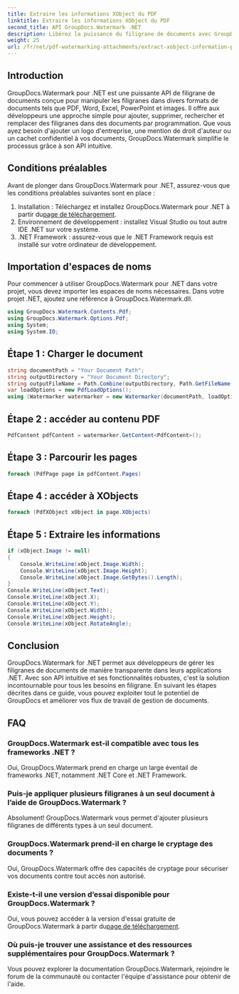 ```yaml
---
title: Extraire les informations XObject du PDF
linktitle: Extraire les informations XObject du PDF
second_title: API GroupDocs.Watermark .NET
description: Libérez la puissance du filigrane de documents avec GroupDocs.Watermark pour .NET. Gérez en toute transparence les filigranes dans les PDF, les documents Word et les images.
weight: 25
url: /fr/net/pdf-watermarking-attachments/extract-xobject-information-pdf/
---
```

## Introduction
GroupDocs.Watermark pour .NET est une puissante API de filigrane de documents conçue pour manipuler les filigranes dans divers formats de documents tels que PDF, Word, Excel, PowerPoint et images. Il offre aux développeurs une approche simple pour ajouter, supprimer, rechercher et remplacer des filigranes dans des documents par programmation. Que vous ayez besoin d'ajouter un logo d'entreprise, une mention de droit d'auteur ou un cachet confidentiel à vos documents, GroupDocs.Watermark simplifie le processus grâce à son API intuitive.
## Conditions préalables
Avant de plonger dans GroupDocs.Watermark pour .NET, assurez-vous que les conditions préalables suivantes sont en place :
1. Installation : Téléchargez et installez GroupDocs.Watermark pour .NET à partir du[page de téléchargement](https://releases.groupdocs.com/Watermark/net/).
2. Environnement de développement : installez Visual Studio ou tout autre IDE .NET sur votre système.
3. .NET Framework : assurez-vous que le .NET Framework requis est installé sur votre ordinateur de développement.

## Importation d'espaces de noms
Pour commencer à utiliser GroupDocs.Watermark pour .NET dans votre projet, vous devez importer les espaces de noms nécessaires.
Dans votre projet .NET, ajoutez une référence à GroupDocs.Watermark.dll.
```csharp
using GroupDocs.Watermark.Contents.Pdf;
using GroupDocs.Watermark.Options.Pdf;
using System;
using System.IO;
```
## Étape 1 : Charger le document
```csharp
string documentPath = "Your Document Path";
string outputDirectory = "Your Document Directory";
string outputFileName = Path.Combine(outputDirectory, Path.GetFileName(documentPath));
var loadOptions = new PdfLoadOptions();
using (Watermarker watermarker = new Watermarker(documentPath, loadOptions))
```
## Étape 2 : accéder au contenu PDF
```csharp
PdfContent pdfContent = watermarker.GetContent<PdfContent>();
```
## Étape 3 : Parcourir les pages
```csharp
foreach (PdfPage page in pdfContent.Pages)
```
## Étape 4 : accéder à XObjects
```csharp
foreach (PdfXObject xObject in page.XObjects)
```
## Étape 5 : Extraire les informations
```csharp
if (xObject.Image != null)
{
    Console.WriteLine(xObject.Image.Width);
    Console.WriteLine(xObject.Image.Height);
    Console.WriteLine(xObject.Image.GetBytes().Length);
}
Console.WriteLine(xObject.Text);
Console.WriteLine(xObject.X);
Console.WriteLine(xObject.Y);
Console.WriteLine(xObject.Width);
Console.WriteLine(xObject.Height);
Console.WriteLine(xObject.RotateAngle);
```

## Conclusion
GroupDocs.Watermark for .NET permet aux développeurs de gérer les filigranes de documents de manière transparente dans leurs applications .NET. Avec son API intuitive et ses fonctionnalités robustes, c'est la solution incontournable pour tous les besoins en filigrane. En suivant les étapes décrites dans ce guide, vous pouvez exploiter tout le potentiel de GroupDocs et améliorer vos flux de travail de gestion de documents.
## FAQ
### GroupDocs.Watermark est-il compatible avec tous les frameworks .NET ?
Oui, GroupDocs.Watermark prend en charge un large éventail de frameworks .NET, notamment .NET Core et .NET Framework.
### Puis-je appliquer plusieurs filigranes à un seul document à l’aide de GroupDocs.Watermark ?
Absolument! GroupDocs.Watermark vous permet d'ajouter plusieurs filigranes de différents types à un seul document.
### GroupDocs.Watermark prend-il en charge le cryptage des documents ?
Oui, GroupDocs.Watermark offre des capacités de cryptage pour sécuriser vos documents contre tout accès non autorisé.
### Existe-t-il une version d’essai disponible pour GroupDocs.Watermark ?
 Oui, vous pouvez accéder à la version d'essai gratuite de GroupDocs.Watermark à partir du[page de téléchargement](https://releases.groupdocs.com/).
### Où puis-je trouver une assistance et des ressources supplémentaires pour GroupDocs.Watermark ?
Vous pouvez explorer la documentation GroupDocs.Watermark, rejoindre le forum de la communauté ou contacter l'équipe d'assistance pour obtenir de l'aide.